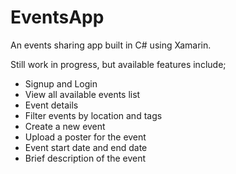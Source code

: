 # EventsApp
An events sharing app built in C# using Xamarin. 

Still work in progress, but available features include;

 - Signup and Login 
 - View all available events list
 - Event details
 - Filter events by location and tags
 - Create a new event
 - Upload a poster for the event
 - Event start date and end date
 - Brief description of the event
 

